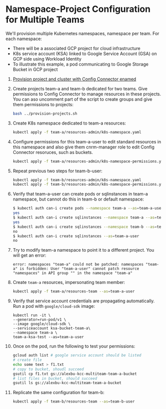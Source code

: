 # Namespace-Project Configuration for Multiple Teams

We'll provision multiple Kubernetes namespaces, namespace per team. For each namespace:
* There will be a associated GCP project for cloud infrastructure
* K8s service account (KSA) linked to Google Service Account (GSA) on GCP side using Workload Identity
* To illustrate this example, a pod communicating to Google Storage Bucket in GCP project

1. [Provision project and cluster with Config Connector enamed](/provision.md)
1. Create projects team-a and team-b dedicated for two teams. Give permissions to Config Connector to manage resources in these projects. You can aso uncomment part of the script to create groups and give them permissions to projects:

    ```bash
    bash ../provision-projects.sh
    ```

1. Create K8s namespace dedicated to team-a resources:

    ```bash
    kubectl apply -f team-a/resources-admin/k8s-namespace.yaml
    ```

1. Configure permissions for this team-a-user to edit standard resources in this namespace and also give them cnrm-manager role to edit Config Connector resoruces, such as buckets.

    ```bash
    kubectl apply -f team-a/resources-admin/k8s-namespace-permissions.yaml
    ```
1. Repeat previous two steps for team-b-user:

    ```bash
    kubectl apply -f team-b/resources-admin/k8s-namespace.yaml
    kubectl apply -f team-b/resources-admin/k8s-namespace-permissions.yaml
    ```

1. Verify that team-a-user can create pods or sqlinstances in team-a namespace, but cannot do this in team-b or default namespace:
    ```bash
    $ kubectl auth can-i create pods --namespace team-a --as=team-a-user
    yes
    $ kubectl auth can-i create sqlinstances --namespace team-a --as=team-a-user
    yes
    $ kubectl auth can-i create sqlinstances --namespace team-b --as=team-a-user
    no
    $ kubectl auth can-i create sqlinstances --as=team-a-user
    no
    ```
1. Try to modify team-a namespace to point it to a different project. You will get an error:
    ```
    error: namespaces "team-a" could not be patched: namespaces "team-a" is forbidden: User "team-a-user" cannot patch resource "namespaces" in API group "" in the namespace "team-a"
    ```
1. Create `team-a` resources, impersonating team member:
    ```bash
    kubectl apply -f team-a/resources-team --as=team-a-user
    ```
1. Verify that service account credentials are propagating automatically. Run a pod with `google/cloud-sdk` image:
    ```
    kubectl run -it \
    --generator=run-pod/v1 \
    --image google/cloud-sdk \
    --serviceaccount ksa-bucket-team-a\
    --namespace team-a \
    team-a-ksa-test --as=team-a-user
    ```
1. Once on the pod, run the following to test your permissions:
    ```bash
    gcloud auth list # google service account should be listed
    # create file
    echo some text > f1.txt
    # copy to bucket, shoudl succeed
    gsutil cp f1.txt gs://alexbu-kcc-multiteam-team-a-bucket
    # list files in bucket, should succeed
    gsutil ls gs://alexbu-kcc-multiteam-team-a-bucket
    ```

1. Replicate the same configuration for team-b:

    ```bash
    kubectl apply -f team-b/resources-team --as=team-b-user
    ```